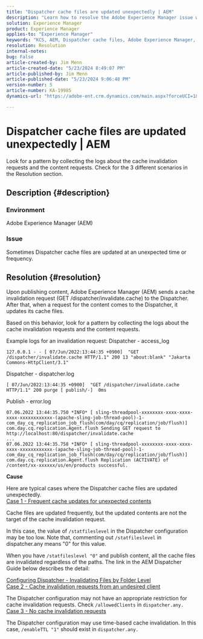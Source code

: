 ```yaml
---
title: "Dispatcher cache files are updated unexpectedly | AEM"
description: "Learn how to resolve the Adobe Experience Manager issue where Dispatcher cache files are updated unexpectedly."
solution: Experience Manager
product: Experience Manager
applies-to: "Experience Manager"
keywords: "KCS, AEM, Dispatcher cache files, Adobe Experience Manager, updated unexpectedly, Troubleshooting, dispatcher.any"
resolution: Resolution
internal-notes: 
bug: False
article-created-by: Jim Menn
article-created-date: "5/23/2024 8:49:07 PM"
article-published-by: Jim Menn
article-published-date: "5/23/2024 9:06:48 PM"
version-number: 5
article-number: KA-19985
dynamics-url: "https://adobe-ent.crm.dynamics.com/main.aspx?forceUCI=1&pagetype=entityrecord&etn=knowledgearticle&id=0baf35e1-4519-ef11-9f8a-6045bd006268"

---
```

# Dispatcher cache files are updated unexpectedly | AEM


Look for a pattern by collecting the logs about the cache invalidation requests and the content requests. Check for the 3 different scenarios in the Resolution section.

## Description {#description}


### <b>Environment</b>

Adobe Experience Manager (AEM)

### <b>Issue</b>

Sometimes Dispatcher cache files are updated at an unexpected time or frequency.


## Resolution {#resolution}


Upon publishing content, Adobe Experience Manager (AEM) sends a cache invalidation request (GET /dispatcher/invalidate.cache) to the Dispatcher. After that, when a request for the content comes to the Dispatcher, it updates its cache files.

Based on this behavior, look for a pattern by collecting the logs about the cache invalidation requests and the content requests.

Example logs for an invalidation request:
Dispatcher - access_log<br>

```
127.0.0.1 - - [ 07/Jun/2022:13:44:35 +0900]  "GET /dispatcher/invalidate.cache HTTP/1.1" 200 13 "about:blank" "Jakarta Commons-HttpClient/3.1"
```

Dispatcher - dispatcher.log<br>

```
[ 07/Jun/2022:13:44:35 +0900]  "GET /dispatcher/invalidate.cache HTTP/1.1" 200 purge [ publish/-]  0ms
```

Publish - error.log<br>

```
07.06.2022 13:44:35.750 *INFO* [ sling-threadpool-xxxxxxxx-xxxx-xxxx-xxxx-xxxxxxxxxxxx-(apache-sling-job-thread-pool)-1-com_day_cq_replication_job_flush(com/day/cq/replication/job/flush)]  com.day.cq.replication.Agent.flush Sending GET request to http://localhost:80/dispatcher/invalidate.cache
...
07.06.2022 13:44:35.758 *INFO* [ sling-threadpool-xxxxxxxx-xxxx-xxxx-xxxx-xxxxxxxxxxxx-(apache-sling-job-thread-pool)-1-com_day_cq_replication_job_flush(com/day/cq/replication/job/flush)]  com.day.cq.replication.Agent.flush Replication (ACTIVATE) of /content/xx-xxxxxx/us/en/products successful.
```




<b>Cause</b>

Here are typical cases where the Dispatcher cache files are updated unexpectedly.
 <br>
<u>Case 1 - Frequent cache updates for unexpected contents</u>

Cache files are updated frequently, but the updated contents are not the target of the cache invalidation request.

In this case, the value of `/statfileslevel` in the Dispatcher configuration may be too low. Note that, commenting out `/statfileslevel` in dispatcher.any means "0" for this value.

When you have `/statfileslevel "0"` and publish content, all the cache files are invalidated regardless of the paths. The link in the AEM Dispatcher Guide below describes the detail:

[Configuring Dispatcher - Invalidating Files by Folder Level](https://experienceleague.adobe.com/docs/experience-manager-dispatcher/using/configuring/dispatcher-configuration.html#invalidating-files-by-folder-level)
 <br>
<u>Case 2 - Cache invalidation requests from an undesired client</u>

The Dispatcher configuration may not have an appropriate restriction for cache invalidation requests. Check `/allowedClients` in `dispatcher.any.`
 <br>
<u>Case 3 - No cache invalidation requests</u>

The Dispatcher configuration may use time-based cache invalidation. In this case, `/enableTTL "1"` should exist in `dispatcher.any.`
